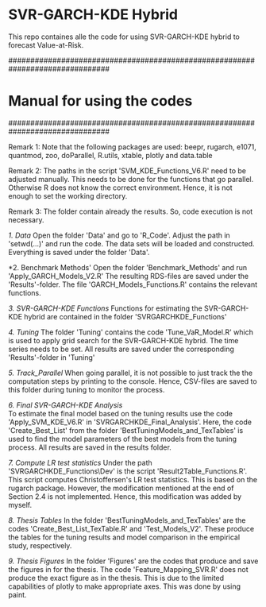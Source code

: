 # SVR-GARCH-KDE Hybrid
This repo containes alle the code for using SVR-GARCH-KDE hybrid to forecast Value-at-Risk.

###############################################################################
# Manual for using the codes
###############################################################################

Remark 1: Note that the following packages are used:
beepr, rugarch, e1071, quantmod, zoo, doParallel, R.utils, xtable, plotly
and data.table

Remark 2: The paths in the script 'SVM_KDE_Functions_V6.R' need to be adjusted
manually. This needs to be done for the functions that go parallel. Otherwise
R does not know the correct environment. Hence, it is not enough to set the
working directory.

Remark 3: The folder contain already the results. So, code execution is not
necessary.

*1. Data*
Open the folder 'Data' and go to 'R_Code'. Adjust the path in 'setwd(...)' and
run the code. The data sets will be loaded and constructed. Everything is saved
under the folder 'Data'.

*2. Benchmark Methods'
Open the folder 'Benchmark_Methods' and run 'Apply_GARCH_Models_V2.R'
The resulting RDS-files are saved under the 'Results'-folder.
The file 'GARCH_Models_Functions.R' contains the relevant functions.

*3. SVR-GARCH-KDE Functions*
Functions for estimating the SVR-GARCH-KDE hybrid are contained in the folder 
'SVRGARCHKDE_Functions'

*4. Tuning*
The folder 'Tuning' contains the code 'Tune_VaR_Model.R' which is used to apply
grid search for the SVR-GARCH-KDE hybrid. The time series needs to be set. All
results are saved under the corresponding 'Results'-folder in 'Tuning'

*5. Track_Parallel*
When going parallel, it is not possible to just track the the computation steps by
printing to the console. Hence, CSV-files are saved to this folder during tuning
to monitor the process.

*6. Final SVR-GARCH-KDE Analysis*  
To estimate the final model based on the tuning results use the code 'Apply_SVM_KDE_V6.R'
in 'SVRGARCHKDE_Final_Analysis'. Here, the code 'Create_Best_List' from the folder 
'BestTuningModels_and_TexTables' is used to find the model parameters of the best
models from the tuning process. All results are saved in the results folder.

*7. Compute LR test statistics*
Under the path 'SVRGARCHKDE_Functions\Dev' is the script 'Result2Table_Functions.R'.
This script computes Christoffersen's LR test statistics. This is based on the
rugarch package. However, the modification mentioned at the 
end of Section 2.4 is not implemented. Hence, this modification was added by myself.

*8. Thesis Tables*
In the folder 'BestTuningModels_and_TexTables' are the codes 'Create_Best_List_TexTable.R'
and 'Test_Models_V2'. These produce the tables for the tuning results and model
comparison in the empirical study, respectively. 

*9. Thesis Figures*
In the folder 'Figures' are the codes that produce and save the figures in for 
the thesis. The code 'Feature_Mapping_SVR.R' does not produce the exact figure as
in the thesis. This is due to the limited capabilities of plotly to make 
appropriate axes. This was done by using paint.

